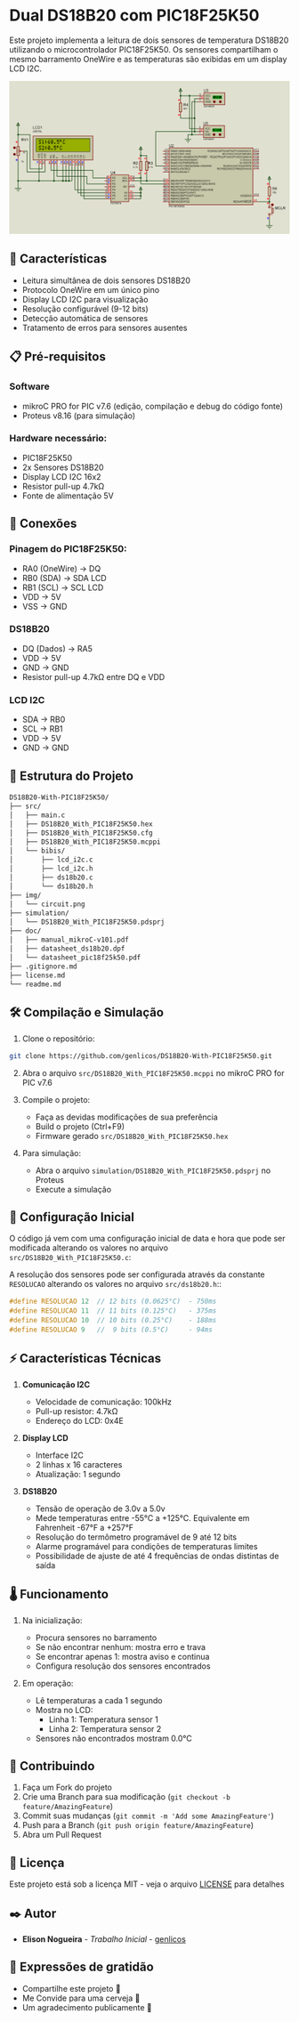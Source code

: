 # Dual DS18B20 com PIC18F25K50

Este projeto implementa a leitura de dois sensores de temperatura DS18B20 utilizando o microcontrolador PIC18F25K50. Os sensores compartilham o mesmo barramento OneWire e as temperaturas são exibidas em um display LCD I2C.

![Amostra do Circuito](img/circuit.png)

## 🚀 Características

- Leitura simultânea de dois sensores DS18B20
- Protocolo OneWire em um único pino
- Display LCD I2C para visualização
- Resolução configurável (9-12 bits)
- Detecção automática de sensores
- Tratamento de erros para sensores ausentes

## 📋 Pré-requisitos

### Software
- mikroC PRO for PIC v7.6 (edição, compilação e debug do código fonte)
- Proteus v8.16 (para simulação)

### Hardware necessário:
- PIC18F25K50
- 2x Sensores DS18B20
- Display LCD I2C 16x2
- Resistor pull-up 4.7kΩ
- Fonte de alimentação 5V

## 🔧 Conexões

### Pinagem do PIC18F25K50:
- RA0 (OneWire) -> DQ
- RB0 (SDA) -> SDA LCD
- RB1 (SCL) -> SCL LCD
- VDD -> 5V
- VSS -> GND

### DS18B20
- DQ (Dados) -> RA5
- VDD -> 5V
- GND -> GND
- Resistor pull-up 4.7kΩ entre DQ e VDD

### LCD I2C
- SDA -> RB0
- SCL -> RB1
- VDD -> 5V
- GND -> GND

## 📁 Estrutura do Projeto

```
DS18B20-With-PIC18F25K50/
├── src/
│   ├── main.c
│   ├── DS18B20_With_PIC18F25K50.hex
│   ├── DS18B20_With_PIC18F25K50.cfg
│   ├── DS18B20_With_PIC18F25K50.mcppi
│   └── bibis/
│       ├── lcd_i2c.c
│       ├── lcd_i2c.h
│       ├── ds18b20.c
│       └── ds18b20.h
├── img/
│   └── circuit.png
├── simulation/
│   └── DS18B20_With_PIC18F25K50.pdsprj
├── doc/
│   ├── manual_mikroC-v101.pdf
│   ├── datasheet_ds18b20.dpf
│   └── datasheet_pic18f25k50.pdf
├── .gitignore.md
├── license.md
└── readme.md
```

## 🛠️ Compilação e Simulação

1. Clone o repositório:
```bash
git clone https://github.com/genlicos/DS18B20-With-PIC18F25K50.git
```

2. Abra o arquivo `src/DS18B20_With_PIC18F25K50.mcppi` no mikroC PRO for PIC v7.6

3. Compile o projeto:
   - Faça as devidas modificações de sua preferência
   - Build o projeto (Ctrl+F9)
   - Firmware gerado `src/DS18B20_With_PIC18F25K50.hex`

4. Para simulação:
   - Abra o arquivo `simulation/DS18B20_With_PIC18F25K50.pdsprj` no Proteus
   - Execute a simulação

## 📄 Configuração Inicial

O código já vem com uma configuração inicial de data e hora que pode ser modificada alterando os valores no arquivo `src/DS18B20_With_PIC18F25K50.c`:

A resolução dos sensores pode ser configurada através da constante `RESOLUCAO`  alterando os valores no arquivo `src/ds18b20.h`::

```c
#define RESOLUCAO 12  // 12 bits (0.0625°C)  - 750ms
#define RESOLUCAO 11  // 11 bits (0.125°C)   - 375ms
#define RESOLUCAO 10  // 10 bits (0.25°C)    - 188ms
#define RESOLUCAO 9   //  9 bits (0.5°C)     - 94ms
```

## ⚡ Características Técnicas

1. **Comunicação I2C**
   - Velocidade de comunicação: 100kHz
   - Pull-up resistor: 4.7kΩ
   - Endereço do LCD: 0x4E

2. **Display LCD**
   - Interface I2C
   - 2 linhas x 16 caracteres
   - Atualização: 1 segundo

3. **DS18B20**
   - Tensão de operação de 3.0v a 5.0v
   - Mede temperaturas entre -55°C a +125°C. Equivalente em Fahrenheit -67°F a +257°F
   - Resolução do termômetro programável de 9 até 12 bits
   - Alarme programável para condições de temperaturas limites
   - Possibilidade de ajuste de até 4 frequências de ondas distintas de saída 

## 🌡️ Funcionamento

1. Na inicialização:
   - Procura sensores no barramento
   - Se não encontrar nenhum: mostra erro e trava
   - Se encontrar apenas 1: mostra aviso e continua
   - Configura resolução dos sensores encontrados

2. Em operação:
   - Lê temperaturas a cada 1 segundo
   - Mostra no LCD:
     - Linha 1: Temperatura sensor 1
     - Linha 2: Temperatura sensor 2
   - Sensores não encontrados mostram 0.0°C

## 🤝 Contribuindo

1. Faça um Fork do projeto
2. Crie uma Branch para sua modificação (`git checkout -b feature/AmazingFeature`)
3. Commit suas mudanças (`git commit -m 'Add some AmazingFeature'`)
4. Push para a Branch (`git push origin feature/AmazingFeature`)
5. Abra um Pull Request

## 📝 Licença

Este projeto está sob a licença MIT - veja o arquivo [LICENSE](license) para detalhes

## ✒️ Autor

* **Elison Nogueira** - *Trabalho Inicial* - [genlicos](https://github.com/genlicos)

## 🎁 Expressões de gratidão

* Compartilhe este projeto 📢
* Me Convide para uma cerveja 🍺 
* Um agradecimento publicamente 🤝
